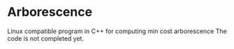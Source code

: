 # Arborescence
Linux compatible program in C++ for computing min cost arborescence
The code is not completed yet.
